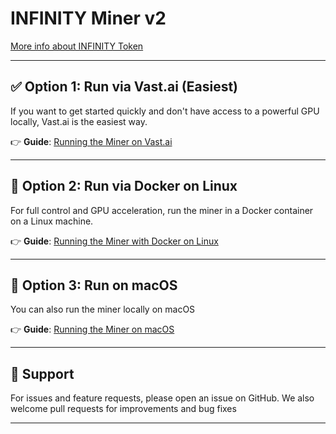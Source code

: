 # INFINITY Miner v2

[More info about INFINITY Token](https://8finity.xyz)

---

## ✅ Option 1: Run via Vast.ai (Easiest)

If you want to get started quickly and don't have access to a powerful GPU locally, Vast.ai is the easiest way.

👉 **Guide**: [Running the Miner on Vast.ai](./guides/vast-ai.md)

---

## 🐧 Option 2: Run via Docker on Linux

For full control and GPU acceleration, run the miner in a Docker container on a Linux machine.

👉 **Guide**: [Running the Miner with Docker on Linux](./guides/linux-docker.md)

---

## 🍎 Option 3: Run on macOS

You can also run the miner locally on macOS

👉 **Guide**: [Running the Miner on macOS](./guides/macos-native.md)

---

## 💬 Support

For issues and feature requests, please open an issue on GitHub. We also welcome pull requests for improvements and bug fixes

---
